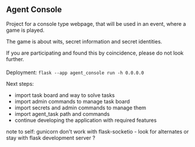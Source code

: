 ## Agent Console
Project for a console type webpage, that will be used in an event, where a game is played.

The game is about wits, secret information and secret identities.

If you are participating and found this by coincidence, please do not look further.

####
Deployment:
```flask --app agent_console run -h 0.0.0.0```

Next steps:
- import task board and way to solve tasks
- import admin commands to manage task board
- import secrets and admin commands to manage them
- import agent_task path and commands
- continue developing the application with required features

note to self: gunicorn don't work with flask-socketio - look for alternates or stay with flask development server ?

